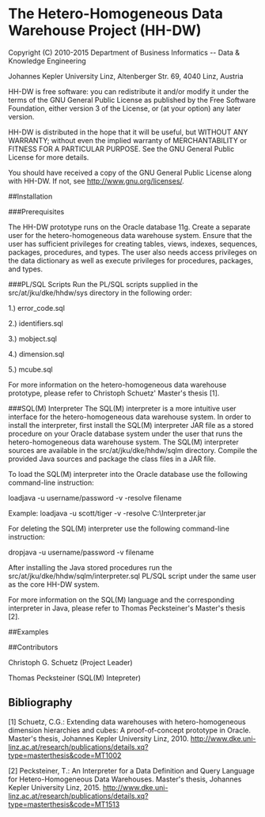 # The Hetero-Homogeneous Data Warehouse Project (HH-DW)

Copyright (C) 2010-2015 Department of Business Informatics -- Data & Knowledge Engineering

Johannes Kepler University Linz, Altenberger Str. 69, 4040 Linz, Austria

HH-DW is free software: you can redistribute it and/or modify
it under the terms of the GNU General Public License as published by
the Free Software Foundation, either version 3 of the License, or
(at your option) any later version.

HH-DW is distributed in the hope that it will be useful,
but WITHOUT ANY WARRANTY; without even the implied warranty of
MERCHANTABILITY or FITNESS FOR A PARTICULAR PURPOSE. See the
GNU General Public License for more details.

You should have received a copy of the GNU General Public License
along with HH-DW. If not, see <http://www.gnu.org/licenses/>.

##Installation

###Prerequisites

The HH-DW prototype runs on the Oracle database 11g. Create a separate user for the hetero-homogeneous data warehouse system. Ensure that the user has sufficient privileges for creating tables, views, indexes, sequences, packages, procedures, and types. The user also needs access privileges on the data dictionary as well as execute privileges for procedures, packages, and types.

###PL/SQL Scripts
Run the PL/SQL scripts supplied in the src/at/jku/dke/hhdw/sys directory in the following order:

1.) error_code.sql

2.) identifiers.sql

3.) mobject.sql

4.) dimension.sql

5.) mcube.sql

For more information on the hetero-homogeneous data warehouse prototype, please refer to Christoph Schuetz' Master's thesis [1].

###SQL(M) Interpreter
The SQL(M) interpreter is a more intuitive user interface for the hetero-homogeneous data warehouse system. In order to install the interpreter, first install the SQL(M) interpreter JAR file as a stored procedure on your Oracle database system under the user that runs the hetero-homogeneous data warehouse system. The SQL(M) interpreter sources are available in the src/at/jku/dke/hhdw/sqlm directory. Compile the provided Java sources and package the class files in a JAR file.

To load the SQL(M) interpreter into the Oracle database use the following command-line instruction:

loadjava -u username/password -v -resolve filename

Example: loadjava -u scott/tiger -v -resolve C:\Interpreter.jar

For deleting the SQL(M) interpreter use the following command-line instruction:

dropjava -u username/password -v filename

After installing the Java stored procedures run the src/at/jku/dke/hhdw/sqlm/interpreter.sql PL/SQL script under the same user as the core HH-DW system.

For more information on the SQL(M) language and the corresponding interpreter in Java, please refer to Thomas Pecksteiner's Master's thesis [2].

##Examples

##Contributors

Christoph G. Schuetz (Project Leader)

Thomas Pecksteiner (SQL(M) Intepreter)

## Bibliography

[1] Schuetz, C.G.: Extending data warehouses with hetero-homogeneous dimension hierarchies and cubes: A proof-of-concept prototype in Oracle. Master's thesis, Johannes Kepler University Linz, 2010. 
http://www.dke.uni-linz.ac.at/research/publications/details.xq?type=masterthesis&code=MT1002

[2] Pecksteiner, T.: An Interpreter for a Data Definition and Query Language for Hetero-Homogeneous Data Warehouses. Master's thesis, Johannes Kepler University Linz, 2015. 
http://www.dke.uni-linz.ac.at/research/publications/details.xq?type=masterthesis&code=MT1513

